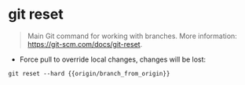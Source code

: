 # git reset

> Main Git command for working with branches.
> More information: <https://git-scm.com/docs/git-reset>.

- Force pull to override local changes, changes will be lost:

`git reset --hard {{origin/branch_from_origin}}`


